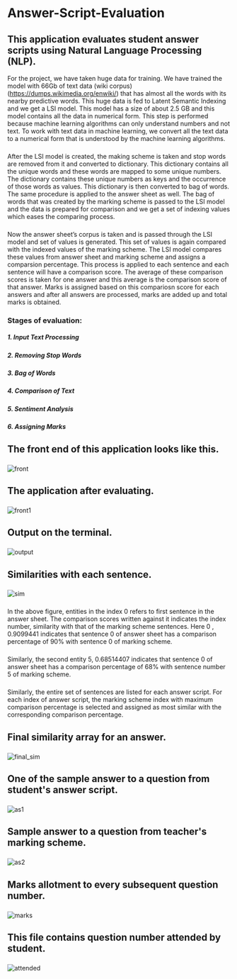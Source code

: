 # Answer-Script-Evaluation
## This application evaluates student answer scripts using Natural Language Processing (NLP).
For the project, we have taken huge data for training. We have trained the model with 66Gb of text data (wiki corpus) (https://dumps.wikimedia.org/enwiki/) that has
almost all the words with its nearby predictive words. This huge data is fed to Latent Semantic
Indexing and we get a LSI model. This model has a size of about 2.5 GB and this model
contains all the data in numerical form. This step is performed because machine learning
algorithms can only understand numbers and not text. To work with text data in machine
learning, we convert all the text data to a numerical form that is understood by the machine
learning algorithms. 
###    
After the LSI model is created, the making scheme is taken and stop
words are removed from it and converted to dictionary. This dictionary contains all the unique
words and these words are mapped to some unique numbers. The dictionary contains these
unique numbers as keys and the occurrence of those words as values. This dictionary is then
converted to bag of words. The same procedure is applied to the answer sheet as well. The bag
of words that was created by the marking scheme is passed to the LSI model and the data is
prepared for comparison and we get a set of indexing values which eases the comparing
process.
###    
Now the answer sheet’s corpus is taken and is passed through the LSI model and set of
values is generated. This set of values is again compared with the indexed values of the marking
scheme. The LSI model compares these values from answer sheet and marking scheme and
assigns a comparsion percentage. This process is applied to each sentence and each sentence will
have a comparison score. The average of these comparison scores is taken for one answer and
this average is the comparison score of that answer. Marks is assigned based on this compariosn
score for each answers and after all answers are processed, marks are added up and total marks is
obtained.
###
### Stages of evaluation:
##### 1. Input Text Processing
##### 2. Removing Stop Words
##### 3. Bag of Words
##### 4. Comparison of Text
##### 5. Sentiment Analysis
##### 6. Assigning Marks
###
## The front end of this application looks like this.
###  
![front](https://user-images.githubusercontent.com/40026126/72591767-00e90380-3927-11ea-958f-5943d3875ff3.png)
###  
## The application after evaluating.
###
![front1](https://user-images.githubusercontent.com/40026126/72591774-047c8a80-3927-11ea-898c-f4cbea0fd121.png)
### 
## Output on the terminal.
###
![output](https://user-images.githubusercontent.com/40026126/72591778-08a8a800-3927-11ea-9ef4-48732d55675c.png)
###
## Similarities with each sentence.
###
![sim](https://user-images.githubusercontent.com/40026126/72593537-3e4f9000-392b-11ea-9261-3931c08cd6d2.png)
###  
In the above figure, entities in the index 0 refers to first sentence in the answer sheet. The
comparison scores written against it indicates the index number, similarity with that of the
marking scheme sentences. Here 0 , 0.9099441 indicates that sentence 0 of answer sheet has a
comparison percentage of 90% with sentence 0 of marking scheme.
### 
Similarly, the second entity 5, 0.68514407 indicates that sentence 0 of answer sheet has a comparison percentage of 68% with
sentence number 5 of marking scheme. 
### 
Similarly, the entire set of sentences are listed for each
answer script. For each index of answer script, the marking scheme index with maximum comparison percentage is selected and assigned as most similar with the corresponding comparison percentage.
### 
## Final similarity array for an answer.
###
![final_sim](https://user-images.githubusercontent.com/40026126/72594290-1f51fd80-392d-11ea-81f2-dbc6ee55cc55.png)
###
## One of the sample answer to a question from student's answer script.
###
![as1](https://user-images.githubusercontent.com/40026126/72593915-347a5c80-392c-11ea-8547-d38df062cc8a.png)
###
## Sample answer to a question from teacher's marking scheme.
###
![as2](https://user-images.githubusercontent.com/40026126/72593919-36dcb680-392c-11ea-9440-137c916fd0d1.png)
###
## Marks allotment to every subsequent question number.
###
![marks](https://user-images.githubusercontent.com/40026126/72592725-3393fb80-3929-11ea-86fb-a0858112fea8.png)
###
## This file contains question number attended by student.
###
![attended](https://user-images.githubusercontent.com/40026126/72592730-37278280-3929-11ea-9949-f05ea4936944.png)
